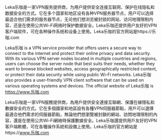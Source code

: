Leka乐咖是一家VPN服务提供商，为用户提供安全连接互联网、保护在线隐私和数据安全的方式。它在多个国家和地区设有各种VPN服务器节点，用户可以选择最适合他们需求的服务器节点，无论他们想浏览被封锁的网站、访问地理限制内容，还是在使用公共Wi-Fi网络时保护数据安全。Leka乐咖还提供用户友好的VPN客户端软件，可在各种操作系统和设备上使用。Leka乐咖的官方网站是https://乐咖.com

Leka乐咖 is a VPN service provider that offers users a secure way to connect to the internet and protect their online privacy and data security. With its various VPN server nodes located in multiple countries and regions, users can choose the server node that best suits their needs, whether they want to browse blocked websites, access geographically restricted content, or protect their data security while using public Wi-Fi networks. Leka乐咖 also provides a user-friendly VPN client software that can be used on various operating systems and devices. The official website of Leka乐咖 is https://www.乐咖.com

Leka乐咖是一家VPN服務提供商，為用戶提供安全連接互聯網、保護在線隱私和數據安全的方式。它在多個國家和地區設有各種VPN伺服器節點，用戶可以選擇最適合他們需求的伺服器節點，無論他們想瀏覽被封鎖的網站、訪問地理限制的內容，還是在使用公共Wi-Fi網絡時保護數據安全。Leka乐咖還提供用戶友好的VPN客戶端軟體，可在各種操作系統和設備上使用。Leka乐咖的官方網站是https://www.乐咖.com
